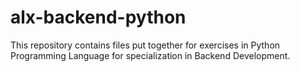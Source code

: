 # alx-backend-python
This repository contains files put together for exercises in Python Programming Language for specialization in Backend Development.
